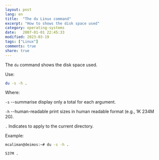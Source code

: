 ```yaml
---
layout: post
lang: en
title:  "The du Linux command"
excerpt: "How to shows the disk space used"
category: operating-systems
date:   2007-01-01 22:45:33
modified: 2023-03-19
tags: ["Linux"]
comments: true
share: true
---
```


The `du` command shows the disk space used.

Use:
```bash
du -s -h .
```
Where:

`-s` --summarise display only a total for each argument.


`-h`  --human-readable print sizes in human readable format (e.g., 1K 234M 2G).

`.` Indicates to apply to the current directory.

Example:
```bash
mcaliman@deimos:~# du -s -h .

537M .
```